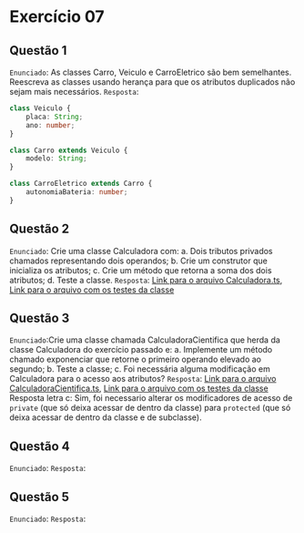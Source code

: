 # Exercício 07
## Questão 1
`Enunciado`: As classes Carro, Veiculo e CarroEletrico são bem semelhantes. Reescreva as classes usando herança para que os atributos duplicados não sejam mais necessários.
`Resposta`: 

```ts
class Veiculo {
	placa: String;
	ano: number;
}

class Carro extends Veiculo {
	modelo: String;
}

class CarroEletrico extends Carro {
	autonomiaBateria: number;
}
```
## Questão 2
`Enunciado`: Crie uma classe Calculadora com:
	a. Dois tributos privados chamados representando dois operandos;
	b. Crie um construtor que inicializa os atributos;
	c. Crie um método que retorna a soma dos dois atributos;
	d. Teste a classe.
`Resposta`:  [Link para o arquivo Calculadora.ts](), [Link para o arquivo com os testes da classe]()
## Questão 3
`Enunciado`:Crie uma classe chamada CalculadoraCientifica que herda da classe Calculadora do exercício passado e:
	a. Implemente um método chamado exponenciar que retorne o primeiro
	operando elevado ao segundo;
	b. Teste a classe;
	c. Foi necessária alguma modificação em Calculadora para o acesso aos
	atributos?
`Resposta`: [Link para o arquivo CalculadoraCientifica.ts](), [Link para o arquivo com os testes da classe]()
Resposta letra c: Sim, foi necessario alterar os modificadores de acesso de `private` (que só deixa acessar de dentro da classe) para `protected` (que só deixa acessar de dentro da classe e de subclasse).
## Questão 4
`Enunciado`:
`Resposta`: 

## Questão 5
`Enunciado`:
`Resposta`: 